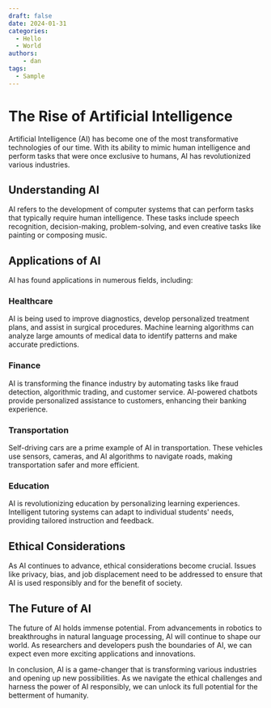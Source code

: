 ```yaml
---
draft: false 
date: 2024-01-31
categories:
  - Hello
  - World
authors: 
    - dan
tags:
  - Sample
---
```


# The Rise of Artificial Intelligence

Artificial Intelligence (AI) has become one of the most transformative technologies of our time. With its ability to mimic human intelligence and perform tasks that were once exclusive to humans, AI has revolutionized various industries.

## Understanding AI

AI refers to the development of computer systems that can perform tasks that typically require human intelligence. These tasks include speech recognition, decision-making, problem-solving, and even creative tasks like painting or composing music.

## Applications of AI

AI has found applications in numerous fields, including:

### Healthcare

AI is being used to improve diagnostics, develop personalized treatment plans, and assist in surgical procedures. Machine learning algorithms can analyze large amounts of medical data to identify patterns and make accurate predictions.

### Finance

AI is transforming the finance industry by automating tasks like fraud detection, algorithmic trading, and customer service. AI-powered chatbots provide personalized assistance to customers, enhancing their banking experience.

### Transportation

Self-driving cars are a prime example of AI in transportation. These vehicles use sensors, cameras, and AI algorithms to navigate roads, making transportation safer and more efficient.

### Education

AI is revolutionizing education by personalizing learning experiences. Intelligent tutoring systems can adapt to individual students' needs, providing tailored instruction and feedback.

## Ethical Considerations

As AI continues to advance, ethical considerations become crucial. Issues like privacy, bias, and job displacement need to be addressed to ensure that AI is used responsibly and for the benefit of society.

## The Future of AI

The future of AI holds immense potential. From advancements in robotics to breakthroughs in natural language processing, AI will continue to shape our world. As researchers and developers push the boundaries of AI, we can expect even more exciting applications and innovations.

In conclusion, AI is a game-changer that is transforming various industries and opening up new possibilities. As we navigate the ethical challenges and harness the power of AI responsibly, we can unlock its full potential for the betterment of humanity.
